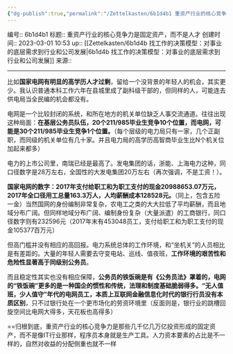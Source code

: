 ```yaml
---
{"dg-publish":true,"permalink":"/Zettelkasten/6b1d4b1 重资产行业的核心竞争力是固定资产，而不是人才/","dgPassFrontmatter":true}
---
```


编号:: 6b1d4b1
标题:: 重资产行业的核心竞争力是固定资产，而不是人才
创建时间:: 2023-03-01 10:53
up:: [[Zettelkasten/6b1d4b 找工作的决策模型：对事业的底层需求到行业和公司发展\|6b1d4b 找工作的决策模型：对事业的底层需求到行业和公司发展]]
来源:: 

---
比如**国家电网有明显的高学历人才过剩**，留给一个没背景的年轻人的机会，其实更少。我认识普通本科工作六年在县城里成了副科级干部的，但同样的人，可能连去供电局当全民编的机会都没有。

电网是一个比较封闭的系统，和所在地方的机关单位缺乏人事交流通道。往往出现这种局面：**在基层公务员队伍，20个211/985毕业生竞争10个位置，而电网，可能是30个211/985毕业生竞争1个位置。**（每个层级的电力局只有一家，几个正副职，而同级的机关单位有几十家。并且电力局的高学历高智商毕业生比N个机关位加起来都多）

电力的上市公司里，南瑞已经是最高了。发电集团的话，浙能、上海电力这种，同口径数字是28万左右，全国性的大发电集团20万左右（再次强调，不是工资！）。

**国家电网的数字：2017年支付给职工和为职工支付的现金20988653.07万元，2017年全口径用工总量163.3万人，人均薪酬成本128528元。**（同上，包含五险一金）当然国网的身份编制非常复杂，农电工之类的大大拉低了平均薪酬，而且地域分布广阔。但同样地域分布广阔、编制身份复杂（大量派遣）的工商银行，同口径数字则有232596元（2017年末有453048员工，支付给职工和为职工支付的现金105377百万元）

但高门槛并没有相应的高回报。电力系统总体的工作环境，和“坐机关”的人员相比是有差距的。大量的年轻人需要去守变电站、巡线、值夜班，**工作环境的艰苦性和危险性显著高于同级别公务员**。

而且稳定性其实也没有相应保障，**公务员的铁饭碗是有《公务员法》罩着的，电网的“铁饭碗”更多的是一种国企的惯性和传统，法理和制度基础脆弱得多。“无人值班，少人值守”年代的电网员工，本质上互联网金融信息化时代的银行行员没有本质区别**，只不过银行处在一个更市场化的劳资环境里（反面则是，银行业的跳槽回旋空间比电网大得多，天花板也高得多）

==归根到底，重资产行业的核心竞争力是那些几千亿几万亿投资形成的固定资产，而不是像IT行业那样，程序员本身就是生产工具。人力资本要素的占比是不一样的，自然对收益的分配侧重也就不一样
